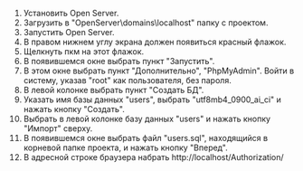 1. Установить Open Server.
2. Загрузить в "OpenServer\domains\localhost" папку с проектом.
3. Запустить Open Server.
4. В правом нижнем углу экрана должен появиться красный флажок.
5. Щелкнуть пкм на этот флажок.
6. В появившемся окне выбрать пункт "Запустить".
7. В этом окне выбрать пункт "Дополнительно", "PhpMyAdmin". Войти в систему, указав "root" как пользователя, без пароля.
8. В левой колонке выбрать пункт "Создать БД".
9. Указать имя базы данных "users", выбрать "utf8mb4_0900_ai_ci" и нажать кнопку "Создать".
10. Выбрать в левой колонке базу данных "users" и нажать кнопку "Импорт" сверху.
11. В появившемся окне выбрать файл "users.sql", находящийся в корневой папке проекта, и нажать кнопку "Вперед".
12. В адресной строке браузера набрать http://localhost/Authorization/
